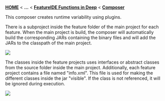 <!-- Breadcrumb -->
[**HOME**](https://github.com/tthuem/FeatureIDE/wiki) < **...** < [**FeatureIDE Functions in Deep**](https://github.com/tthuem/FeatureIDE/wiki/FeatureIDE-Functions-in-Deep)  < [**Composer**](https://github.com/tthuem/FeatureIDE/wiki/FeatureIDE-Composer)

<!-- Introduction -->
This composer creates runtime variability using plugins.

There is a subproject inside the feature folder of the main project for each feature. When the main project is build, the composer will automatically build the corresponding JARs containing the binary files and will add the JARs to the classpath of the main project.

<img src="https://github.com/tthuem/FeatureIDE/wiki/Assets/FeatureIDEProject/Framework.png">

The classes inside the feature projects uses interfaces or abstract classes from the source folder inside the main project. Additionally, each feature project contains a file named "info.xml". This file is used for making the different classes inside the jar "visible". If the class is not referenced, it will be ignored during execution.

<img src="https://github.com/tthuem/FeatureIDE/wiki/Assets/FeatureIDEProject/Framework_Subproject.png">